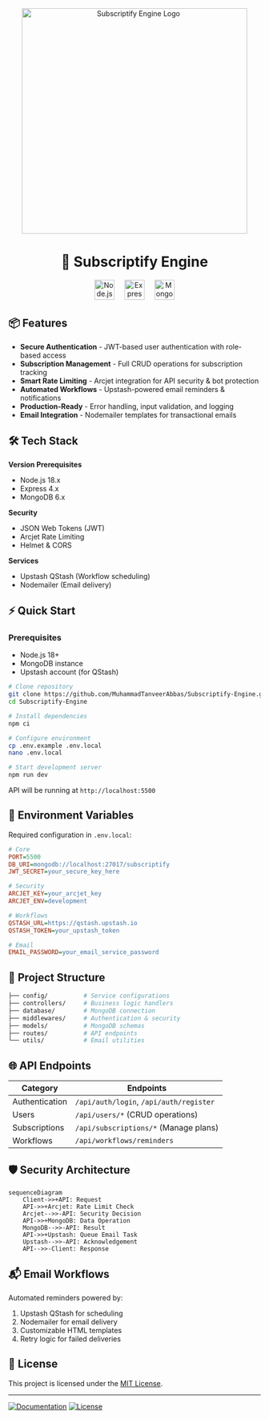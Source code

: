 <div align="center">
  <img src="https://i.postimg.cc/cJST9rXn/Subscriptify-Engine.png" alt="Subscriptify Engine Logo" width="450" />
  <h1>🚀 Subscriptify Engine</h1>

  <p>
    <img src="https://img.shields.io/badge/Node.js-339933?logo=nodedotjs&logoColor=white&style=for-the-badge" alt="Node.js" height="40" />
    <span style="display:inline-block; width:12px;"></span>
    <img src="https://img.shields.io/badge/Express-000000?logo=express&logoColor=white&style=for-the-badge" alt="Express" height="40" />
    <span style="display:inline-block; width:12px;"></span>
    <img src="https://img.shields.io/badge/MongoDB-47A248?logo=mongodb&logoColor=white&style=for-the-badge" alt="MongoDB" height="40" />
  </p>
</div>


## 📦 Features

- **Secure Authentication** - JWT-based user authentication with role-based access
- **Subscription Management** - Full CRUD operations for subscription tracking
- **Smart Rate Limiting** - Arcjet integration for API security & bot protection
- **Automated Workflows** - Upstash-powered email reminders & notifications
- **Production-Ready** - Error handling, input validation, and logging
- **Email Integration** - Nodemailer templates for transactional emails

## 🛠 Tech Stack

**Version Prerequisites**
- Node.js 18.x
- Express 4.x
- MongoDB 6.x

**Security**
- JSON Web Tokens (JWT)
- Arcjet Rate Limiting
- Helmet & CORS

**Services**
- Upstash QStash (Workflow scheduling)
- Nodemailer (Email delivery)

## ⚡ Quick Start

### Prerequisites
- Node.js 18+
- MongoDB instance
- Upstash account (for QStash)

```bash
# Clone repository
git clone https://github.com/MuhammadTanveerAbbas/Subscriptify-Engine.git
cd Subscriptify-Engine

# Install dependencies
npm ci

# Configure environment
cp .env.example .env.local
nano .env.local

# Start development server
npm run dev
```
API will be running at `http://localhost:5500`

## 🔐 Environment Variables

Required configuration in `.env.local`:
```ini
# Core
PORT=5500
DB_URI=mongodb://localhost:27017/subscriptify
JWT_SECRET=your_secure_key_here

# Security
ARCJET_KEY=your_arcjet_key
ARCJET_ENV=development

# Workflows
QSTASH_URL=https://qstash.upstash.io
QSTASH_TOKEN=your_upstash_token

# Email
EMAIL_PASSWORD=your_email_service_password
```

## 📂 Project Structure

```bash
├── config/          # Service configurations
├── controllers/     # Business logic handlers
├── database/        # MongoDB connection
├── middlewares/     # Authentication & security
├── models/          # MongoDB schemas
├── routes/          # API endpoints
└── utils/           # Email utilities
```

## 🌐 API Endpoints

| Category       | Endpoints                          |
|----------------|------------------------------------|
| Authentication | `/api/auth/login`, `/api/auth/register` |
| Users          | `/api/users/*` (CRUD operations)   |
| Subscriptions  | `/api/subscriptions/*` (Manage plans) |
| Workflows      | `/api/workflows/reminders`         |

## 🛡 Security Architecture

```mermaid
sequenceDiagram
    Client->>+API: Request
    API->>+Arcjet: Rate Limit Check
    Arcjet-->>-API: Security Decision
    API->>+MongoDB: Data Operation
    MongoDB-->>-API: Result
    API->>+Upstash: Queue Email Task
    Upstash-->>-API: Acknowledgement
    API-->>-Client: Response
```

## 📬 Email Workflows

Automated reminders powered by:
1. Upstash QStash for scheduling
2. Nodemailer for email delivery
3. Customizable HTML templates
4. Retry logic for failed deliveries

## 📜 License

This project is licensed under the [MIT License](LICENSE).

---

[![Documentation](https://img.shields.io/badge/Postman-Docs-orange?style=flat-square)](https://documenter.getpostman.com/view/12345678/2sA3BhDf)
[![License](https://img.shields.io/badge/License-MIT-blue.svg)](https://opensource.org/licenses/MIT)
